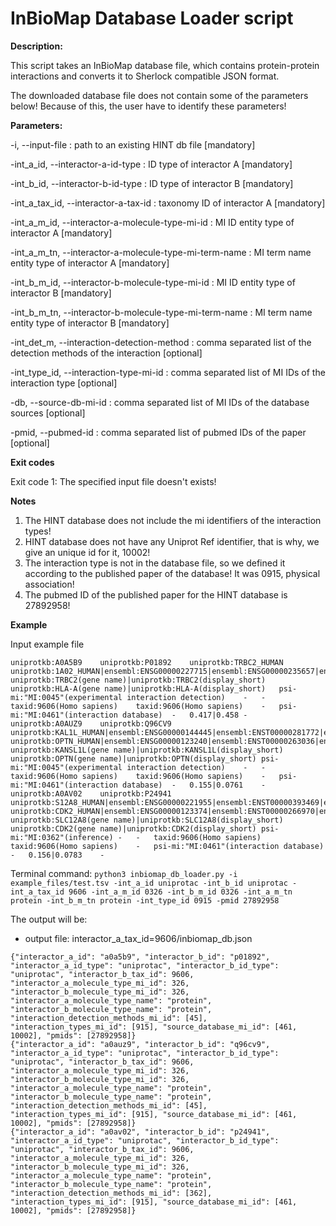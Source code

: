 # InBioMap Database Loader script

**Description:**

This script takes an InBioMap database file, which contains protein-protein
interactions and converts it to Sherlock compatible JSON format.

The downloaded database file does not contain some of the parameters below!
Because of this, the user have to identify these parameters!


**Parameters:**

-i, --input-file <path>                                       : path to an existing HINT db file [mandatory]

-int_a_id, --interactor-a-id-type <str>                       : ID type of interactor A [mandatory]

-int_b_id, --interactor-b-id-type <str>                       : ID type of interactor B [mandatory]

-int_a_tax_id, --interactor-a-tax-id <int>                    : taxonomy ID of interactor A [mandatory]

-int_a_m_id, --interactor-a-molecule-type-mi-id <int>         : MI ID entity type of interactor A [mandatory]

-int_a_m_tn, --interactor-a-molecule-type-mi-term-name <str>  : MI term name entity type of interactor A [mandatory]

-int_b_m_id, --interactor-b-molecule-type-mi-id <int>         : MI ID entity type of interactor B [mandatory]

-int_b_m_tn, --interactor-b-molecule-type-mi-term-name <str>  : MI term name entity type of interactor B [mandatory]

-int_det_m, --interaction-detection-method <int>              : comma separated list of the detection methods of the interaction [optional]

-int_type_id, --interaction-type-mi-id <int>                  : comma separated list of MI IDs of the interaction type [optional]

-db, --source-db-mi-id <int>                                  : comma separated list of MI IDs of the database sources [optional]

-pmid, --pubmed-id <int>                                      : comma separated list of pubmed IDs of the paper [optional]


**Exit codes**

Exit code 1: The specified input file doesn't exists!


**Notes**

1) The HINT database does not include the mi identifiers of the interaction types!
2) HINT database does not have any Uniprot Ref identifier, that is why, we give an unique id for it, 10002!
3) The interaction type is not in the database file, so we defined it according to the published paper of the database!
It was 0915, physical association!
4) The pubmed ID of the published paper for the HINT database is 27892958!


**Example**

Input example file
```
uniprotkb:A0A5B9	uniprotkb:P01892	uniprotkb:TRBC2_HUMAN	uniprotkb:1A02_HUMAN|ensembl:ENSG00000227715|ensembl:ENSG00000235657|ensembl:ENST00000457879|ensembl:ENST00000547271|ensembl:ENST00000547522|ensembl:ENSP00000403575|ensembl:ENSP00000447962|ensembl:ENSP00000448077	uniprotkb:TRBC2(gene name)|uniprotkb:TRBC2(display_short)	uniprotkb:HLA-A(gene name)|uniprotkb:HLA-A(display_short)	psi-mi:"MI:0045"(experimental interaction detection)	-	-	taxid:9606(Homo sapiens)	taxid:9606(Homo sapiens)	-	psi-mi:"MI:0461"(interaction database)	-	0.417|0.458	-
uniprotkb:A0AUZ9	uniprotkb:Q96CV9	uniprotkb:KAL1L_HUMAN|ensembl:ENSG00000144445|ensembl:ENST00000281772|ensembl:ENST00000418791|ensembl:ENST00000452086|ensembl:ENST00000457374|ensembl:ENSP00000281772|ensembl:ENSP00000393432|ensembl:ENSP00000401408|ensembl:ENSP00000405724	uniprotkb:OPTN_HUMAN|ensembl:ENSG00000123240|ensembl:ENST00000263036|ensembl:ENST00000378747|ensembl:ENST00000378748|ensembl:ENST00000378752|ensembl:ENST00000378757|ensembl:ENST00000378764|ensembl:ENSP00000263036|ensembl:ENSP00000368021|ensembl:ENSP00000368022|ensembl:ENSP00000368027|ensembl:ENSP00000368032|ensembl:ENSP00000368040	uniprotkb:KANSL1L(gene name)|uniprotkb:KANSL1L(display_short)	uniprotkb:OPTN(gene name)|uniprotkb:OPTN(display_short)	psi-mi:"MI:0045"(experimental interaction detection)	-	-	taxid:9606(Homo sapiens)	taxid:9606(Homo sapiens)	-	psi-mi:"MI:0461"(interaction database)	-	0.155|0.0761	-
uniprotkb:A0AV02	uniprotkb:P24941	uniprotkb:S12A8_HUMAN|ensembl:ENSG00000221955|ensembl:ENST00000393469|ensembl:ENST00000430155|ensembl:ENST00000469902|ensembl:ENSP00000377112|ensembl:ENSP00000415713|ensembl:ENSP00000418783	uniprotkb:CDK2_HUMAN|ensembl:ENSG00000123374|ensembl:ENST00000266970|ensembl:ENST00000354056|ensembl:ENSP00000243067|ensembl:ENSP00000266970	uniprotkb:SLC12A8(gene name)|uniprotkb:SLC12A8(display_short)	uniprotkb:CDK2(gene name)|uniprotkb:CDK2(display_short)	psi-mi:"MI:0362"(inference)	-	-	taxid:9606(Homo sapiens)	taxid:9606(Homo sapiens)	-	psi-mi:"MI:0461"(interaction database)	-	0.156|0.0783	-
```

Terminal command:
`python3 inbiomap_db_loader.py -i example_files/test.tsv -int_a_id uniprotac -int_b_id uniprotac -int_a_tax_id 9606 -int_a_m_id 0326 -int_b_m_id 0326 -int_a_m_tn protein -int_b_m_tn protein -int_type_id 0915 -pmid 27892958`

The output will be:
- output file: interactor_a_tax_id=9606/inbiomap_db.json
```
{"interactor_a_id": "a0a5b9", "interactor_b_id": "p01892", "interactor_a_id_type": "uniprotac", "interactor_b_id_type": "uniprotac", "interactor_b_tax_id": 9606, "interactor_a_molecule_type_mi_id": 326, "interactor_b_molecule_type_mi_id": 326, "interactor_a_molecule_type_name": "protein", "interactor_b_molecule_type_name": "protein", "interaction_detection_methods_mi_id": [45], "interaction_types_mi_id": [915], "source_database_mi_id": [461, 10002], "pmids": [27892958]}
{"interactor_a_id": "a0auz9", "interactor_b_id": "q96cv9", "interactor_a_id_type": "uniprotac", "interactor_b_id_type": "uniprotac", "interactor_b_tax_id": 9606, "interactor_a_molecule_type_mi_id": 326, "interactor_b_molecule_type_mi_id": 326, "interactor_a_molecule_type_name": "protein", "interactor_b_molecule_type_name": "protein", "interaction_detection_methods_mi_id": [45], "interaction_types_mi_id": [915], "source_database_mi_id": [461, 10002], "pmids": [27892958]}
{"interactor_a_id": "a0av02", "interactor_b_id": "p24941", "interactor_a_id_type": "uniprotac", "interactor_b_id_type": "uniprotac", "interactor_b_tax_id": 9606, "interactor_a_molecule_type_mi_id": 326, "interactor_b_molecule_type_mi_id": 326, "interactor_a_molecule_type_name": "protein", "interactor_b_molecule_type_name": "protein", "interaction_detection_methods_mi_id": [362], "interaction_types_mi_id": [915], "source_database_mi_id": [461, 10002], "pmids": [27892958]}
```
